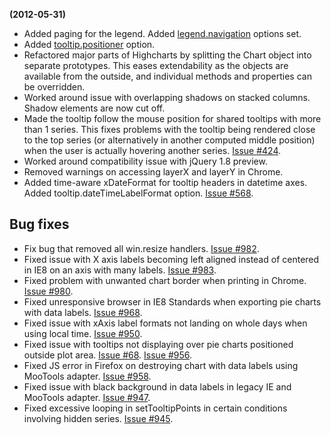 **(2012-05-31)**
        
- Added paging for the legend. Added [legend.navigation](/ref/#legend-navigation) options set.
- Added [tooltip.positioner](/ref/#tooltip-positioner) option.
- Refactored major parts of Highcharts by splitting the Chart object into separate prototypes. This eases extendability as the objects are available from the outside, and individual methods and properties can be overridden.
- Worked around issue with overlapping shadows on stacked columns. Shadow elements are now cut off.
- Made the tooltip follow the mouse position for shared tooltips with more than 1 series. This fixes problems with the tooltip being rendered close to the top series (or alternatively in another computed middle position) when the user is actually hovering another series. [Issue #424](https://github.com/highslide-software/highcharts.com/issues/424).
- Worked around compatibility issue with jQuery 1.8 preview.
- Removed warnings on accessing layerX and layerY in Chrome.
- Added time-aware xDateFormat for tooltip headers in datetime axes. Added tooltip.dateTimeLabelFormat option. [Issue #568](https://github.com/highslide-software/highcharts.com/issues/568).

## Bug fixes 
- Fix bug that removed all win.resize handlers. [Issue #982](https://github.com/highslide-software/highcharts.com/issues/982).
- Fixed issue with X axis labels becoming left aligned instead of centered in IE8 on an axis with many labels. [Issue #983](https://github.com/highslide-software/highcharts.com/issues/983).
- Fixed problem with unwanted chart border when printing in Chrome. [Issue #980](https://github.com/highslide-software/highcharts.com/issues/980).
- Fixed unresponsive browser in IE8 Standards when exporting pie charts with data labels. [Issue #968](https://github.com/highslide-software/highcharts.com/issues/968).
- Fixed issue with xAxis label formats not landing on whole days when using local time. [Issue #950](https://github.com/highslide-software/highcharts.com/issues/950).
- Fixed issue with tooltips not displaying over pie charts positioned outside plot area. [Issue #68](https://github.com/highslide-software/highcharts.com/issues/68). [Issue #956](https://github.com/highslide-software/highcharts.com/issues/956).
- Fixed JS error in Firefox on destroying chart with data labels using MooTools adapter. [Issue #958](https://github.com/highslide-software/highcharts.com/issues/958).
- Fixed issue with black background in data labels in legacy IE and MooTools adapter. [Issue #947](https://github.com/highslide-software/highcharts.com/issues/947).
- Fixed excessive looping in setTooltipPoints in certain conditions involving hidden series. [Issue #945](https://github.com/highslide-software/highcharts.com/issues/945).